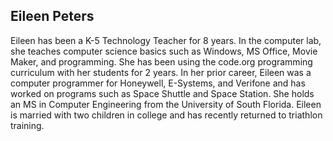 ## Eileen Peters

Eileen has been a K-5 Technology Teacher for 8 years.  In the computer lab, she teaches computer science basics such as Windows, MS Office, Movie Maker, and programming.  She has been using the code.org programming curriculum with her students for 2 years.  In her prior career, Eileen was a computer programmer for Honeywell, E-Systems, and Verifone and has worked on programs such as Space Shuttle and Space Station.  She holds an MS in Computer Engineering from the University of South Florida. Eileen is married with two children in college and has recently returned to triathlon training.